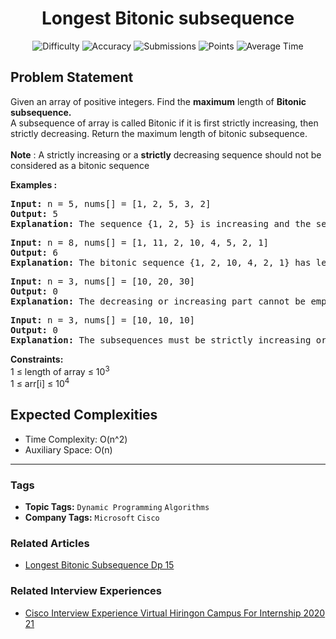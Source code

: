 <h1 align="center">Longest Bitonic subsequence</h1>

<p align="center">
  <img alt="Difficulty" title="Difficulty" src="https://custom-icon-badges.demolab.com/badge/Difficulty: Medium-1F222E?style=for-the-badge&logoColor=white&logo=fire"/>
  <img alt="Accuracy" title="Accuracy" src="https://custom-icon-badges.demolab.com/badge/Accuracy: 47.34%25-1F222E?style=for-the-badge&logoColor=white&logo=target"/>
  <img alt="Submissions" title="Submissions" src="https://custom-icon-badges.demolab.com/badge/Submissions: 129K+-1F222E?style=for-the-badge&logoColor=white&logo=repo"/>
  <img alt="Points" title="Points" src="https://custom-icon-badges.demolab.com/badge/Points: 4-1F222E?style=for-the-badge&logoColor=white&logo=award"/>
  <img alt="Average Time" title="Average Time" src="https://custom-icon-badges.demolab.com/badge/Average%20Time: N/A-1F222E?style=for-the-badge&logoColor=white&logo=clock"/>
</p>

## Problem Statement

Given an array of positive integers. Find the <b>maximum</b> length of <b>Bitonic subsequence. </b><br>A subsequence of array is called Bitonic if it is first strictly increasing, then strictly decreasing. Return the maximum length of bitonic subsequence.<br> <br><b>Note</b> : A strictly increasing or a <b>strictly</b> decreasing sequence should not be considered as a bitonic sequence

<b>Examples :</b>

<pre><b>Input: </b>n = 5, nums[] = [1, 2, 5, 3, 2]
<b>Output: </b>5
<b>Explanation: </b>The sequence {1, 2, 5} is increasing and the sequence {3, 2} is decreasing so merging both we will get length 5.
</pre>

<pre><b>Input: </b>n = 8, nums[] = [1, 11, 2, 10, 4, 5, 2, 1]
<b>Output: </b>6
<b>Explanation: </b>The bitonic sequence {1, 2, 10, 4, 2, 1} has length 6.</pre>

<pre><b>Input: </b>n = 3, nums[] = [10, 20, 30]
<b>Output: </b>0
<b>Explanation: </b>The decreasing or increasing part cannot be empty</pre>

<pre><b>Input: </b>n = 3, nums[] = [10, 10, 10]
<b>Output: </b>0
<b>Explanation: </b>The subsequences must be strictly increasing or decreasing
</pre>

<b>Constraints:</b><br>1 ≤ length of array ≤ 10<sup>3</sup><br>1 ≤ arr[i] ≤ 10<sup>4</sup>

## Expected Complexities
- Time Complexity: O(n^2)
- Auxiliary Space: O(n)

<hr>

### Tags
- **Topic Tags:** `Dynamic Programming` `Algorithms`
- **Company Tags:** `Microsoft` `Cisco`

### Related Articles
- [Longest Bitonic Subsequence Dp 15](https://www.geeksforgeeks.org/longest-bitonic-subsequence-dp-15/)

### Related Interview Experiences
- [Cisco Interview Experience Virtual Hiringon Campus For Internship 2020 21](https://www.geeksforgeeks.org/cisco-interview-experience-virtual-hiringon-campus-for-internship-2020-21/)
